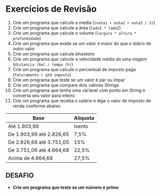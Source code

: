 # Exercícios de Revisão
1) Crie um programa que calcule a média (`(nota1 + nota2 + nota3 / 3)`)
2) Crie um programa que calcule a área (`lado1 * lado2`)
3) Crie um programa que calcule o volume (`largura * altura * profundidade`)
4) Crie um programa que avalie se um valor é maior do que o dobro de outro valor
5) Crie um programa que calcule _bhaskara_
6) Crie um programa que calcule a velocidade média de uma viagem (`distancia (km) / tempo (h)`)
7) Crie um programa que calcule o percentual de imposto pago (`faturamento \ qtd imposto`)
8) Crie um programa que teste se um valor é par ou ímpar
9) Crie um programa que compare dois valores Strings
10) Crie um programa que tenha uma variável com ponto em String e converta seu valor para inteiro
11) Crie um programa que receba o salário e diga o valor de imposto de renda conforme abaixo:

Base                     | Alíquota
---------                | ------
Até 1.903,98             | Isento
De 1.903,99 até 2.826,65 | 7,5%
De 2.826,66 até 3.751,05 | 15%
De 3.751,06 até 4.664,68 | 22,5%
Acima de 4.664,68        | 27,5%

## DESAFIO

* **Crie um programa que teste se um número é primo**
